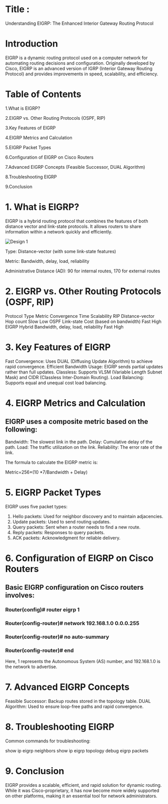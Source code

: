 # Title :
Understanding EIGRP: The Enhanced Interior Gateway Routing Protocol

# Introduction
EIGRP is a dynamic routing protocol used on a computer network for automating routing decisions and configuration. Originally developed by Cisco, EIGRP is an advanced version of IGRP (Interior Gateway Routing Protocol) and provides improvements in speed, scalability, and efficiency.

# Table of Contents
1.What is EIGRP?

2.EIGRP vs. Other Routing Protocols (OSPF, RIP)

3.Key Features of EIGRP

4.EIGRP Metrics and Calculation

5.EIGRP Packet Types

6.Configuration of EIGRP on Cisco Routers

7.Advanced EIGRP Concepts (Feasible Successor, DUAL Algorithm)

8.Troubleshooting EIGRP

9.Conclusion

# 1. What is EIGRP?
EIGRP is a hybrid routing protocol that combines the features of both distance vector and link-state protocols. It allows routers to share information within a network quickly and efficiently.

![Design 1](https://github.com/user-attachments/assets/79c085ec-f13f-41ea-8ba7-0d98c4101f8b)

Type: Distance-vector (with some link-state features)

Metric: Bandwidth, delay, load, reliability

Administrative Distance (AD): 90 for internal routes, 170 for external routes

# 2. EIGRP vs. Other Routing Protocols (OSPF, RIP)
Protocol	               Type	                       Metric    	                                Convergence Time	                  Scalability
RIP	                     Distance-vector	          Hop count                                         Slow                             	Low
OSPF	                   Link-state               	Cost (based on bandwidth)	                        Fast                              High
EIGRP                    Hybrid	                    Bandwidth, delay, load, reliability	              Fast	                            High


# 3. Key Features of EIGRP
Fast Convergence: Uses DUAL (Diffusing Update Algorithm) to achieve rapid convergence.
Efficient Bandwidth Usage: EIGRP sends partial updates rather than full updates.
Classless: Supports VLSM (Variable Length Subnet Mask) and CIDR (Classless Inter-Domain Routing).
Load Balancing: Supports equal and unequal cost load balancing.

# 4. EIGRP Metrics and Calculation
## EIGRP uses a composite metric based on the following:

Bandwidth: The slowest link in the path.
Delay: Cumulative delay of the path.
Load: The traffic utilization on the link.
Reliability: The error rate of the link.

The formula to calculate the EIGRP metric is:

Metric=256×(10 *7/Bandwidth + Delay)

# 5. EIGRP Packet Types
EIGRP uses five packet types:

1. Hello packets: Used for neighbor discovery and to maintain adjacencies.
2. Update packets: Used to send routing updates.
3. Query packets: Sent when a router needs to find a new route.
4. Reply packets: Responses to query packets.
5. ACK packets: Acknowledgment for reliable delivery.

# 6. Configuration of EIGRP on Cisco Routers
## Basic EIGRP configuration on Cisco routers involves:
### Router(config)# router eigrp 1
### Router(config-router)# network 192.168.1.0 0.0.0.255
### Router(config-router)# no auto-summary
### Router(config-router)# end
Here, 1 represents the Autonomous System (AS) number, and 192.168.1.0 is the network to advertise.

# 7. Advanced EIGRP Concepts
Feasible Successor: Backup routes stored in the topology table.
DUAL Algorithm: Used to ensure loop-free paths and rapid convergence.

# 8. Troubleshooting EIGRP
Common commands for troubleshooting:

show ip eigrp neighbors
show ip eigrp topology
debug eigrp packets

# 9. Conclusion
EIGRP provides a scalable, efficient, and rapid solution for dynamic routing. While it was Cisco-proprietary, it has now become more widely supported on other platforms, making it an essential tool for network administrators.







